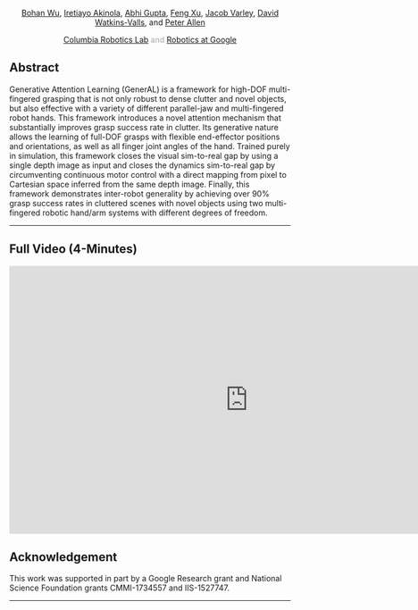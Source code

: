 
<center>
  <p>
    <a target="_blank" href="http://crlab.cs.columbia.edu/GenerAL/">Bohan Wu<span class="glyphicon glyphicon-new-window" aria-hidden="true"></span></a>, 
    <a target="_blank" href="http://www.cs.columbia.edu/~iakinola/">Iretiayo Akinola<span class="glyphicon glyphicon-new-window" aria-hidden="true"></span></a>, 
    <a target="_blank" href="http://crlab.cs.columbia.edu/GenerAL/">Abhi Gupta<span class="glyphicon glyphicon-new-window" aria-hidden="true"></span></a>, 
    <a target="_blank" href="http://crlab.cs.columbia.edu/GenerAL/">Feng Xu<span class="glyphicon glyphicon-new-window" aria-hidden="true"></span></a>, 
    <a target="_blank" href="http://www.cs.columbia.edu/~jvarley/">Jacob Varley<span class="glyphicon glyphicon-new-window" aria-hidden="true"></span></a>, 
    <a target="_blank" href="http://crlab.cs.columbia.edu/GenerAL/">David Watkins-Valls<span class="glyphicon glyphicon-new-window" aria-hidden="true"></span></a>, and 
    <a target="_blank" href="http://www.cs.columbia.edu/~allen/">Peter Allen<span class="glyphicon glyphicon-new-window" aria-hidden="true"></span></a><br>
  </p><p>
  </p><p style="color:#aaa; margin-bottom: 20px">
  <a target="_blank" href="http://www.cs.columbia.edu/robotics/">Columbia Robotics Lab<span class="glyphicon glyphicon-new-window" aria-hidden="true"></span></a> and 
  <a target="_blank" href="https://ai.google/research/teams/brain/robotics/">Robotics at Google<span class="glyphicon glyphicon-new-window" aria-hidden="true"></span></a></p>
</center>

## Abstract
Generative Attention Learning (GenerAL) is a framework for high-DOF multi-fingered grasping that is not only robust to dense clutter and novel objects, but also effective with a variety of different parallel-jaw and multi-fingered robot hands. This framework introduces a novel attention mechanism that substantially improves grasp success rate in clutter. Its generative nature allows the learning of full-DOF grasps with flexible end-effector positions and orientations, as well as all finger joint angles of the hand. Trained purely in simulation, this framework closes the  visual sim-to-real gap by using a single depth image as input and closes the dynamics sim-to-real gap by circumventing continuous motor control with a direct mapping from pixel to Cartesian space inferred from the same depth image. Finally, this framework demonstrates inter-robot generality by achieving over 90% grasp success rates in cluttered scenes with novel objects using two multi-fingered robotic hand/arm systems with different degrees of freedom.

<hr />

## Full Video (4-Minutes)

<iframe width="854" height="480" src="https://www.youtube.com/embed/GROLYFve9Cc" frameborder="0" allow="accelerometer; autoplay; encrypted-media; gyroscope; picture-in-picture" allowfullscreen></iframe>

## Acknowledgement

This work was supported in part by a Google Research grant and National Science Foundation grants CMMI-1734557 and IIS-1527747.

<hr />
